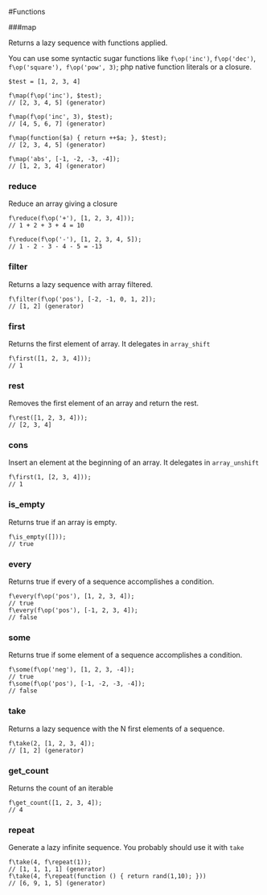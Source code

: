 #Functions


###map

Returns a lazy sequence with functions applied.

You can use some syntactic sugar functions like `f\op('inc')`, `f\op('dec')`, `f\op('square'), f\op('pow', 3)`; php native function literals or a closure.
```
$test = [1, 2, 3, 4]

f\map(f\op('inc'), $test);
// [2, 3, 4, 5] (generator)

f\map(f\op('inc', 3), $test);
// [4, 5, 6, 7] (generator)

f\map(function($a) { return ++$a; }, $test);
// [2, 3, 4, 5] (generator)

f\map('abs', [-1, -2, -3, -4]);
// [1, 2, 3, 4] (generator)

```

### reduce

Reduce an array giving a closure

```
f\reduce(f\op('+'), [1, 2, 3, 4]));
// 1 + 2 + 3 + 4 = 10

f\reduce(f\op('-'), [1, 2, 3, 4, 5]);
// 1 - 2 - 3 - 4 - 5 = -13
```

### filter

Returns a lazy sequence with array filtered.

```
f\filter(f\op('pos'), [-2, -1, 0, 1, 2]);
// [1, 2] (generator)
```


### first

Returns the first element of array. It delegates in ```array_shift```

```
f\first([1, 2, 3, 4]));
// 1
```

### rest

Removes the first element of an array and return the rest.

```
f\rest([1, 2, 3, 4]));
// [2, 3, 4]
```

### cons

Insert an element at the beginning of an array. It delegates in ```array_unshift```

```
f\first(1, [2, 3, 4]));
// 1
```

### is_empty

Returns true if an array is empty.

```
f\is_empty([]));
// true
```

### every

Returns true if every of a sequence accomplishes a condition.

```
f\every(f\op('pos'), [1, 2, 3, 4]);
// true
f\every(f\op('pos'), [-1, 2, 3, 4]);
// false
```

### some 

Returns true if some element of a sequence accomplishes a condition.

```
f\some(f\op('neg'), [1, 2, 3, -4]);
// true
f\some(f\op('pos'), [-1, -2, -3, -4]);
// false
```

### take 

Returns a lazy sequence with the N first elements of a sequence.

```
f\take(2, [1, 2, 3, 4]);
// [1, 2] (generator)
```

### get_count

Returns the count of an iterable
```
f\get_count([1, 2, 3, 4]);
// 4
```

### repeat

Generate a lazy infinite sequence. You probably should use it with ```take```
```
f\take(4, f\repeat(1));
// [1, 1, 1, 1] (generator)
f\take(4, f\repeat(function () { return rand(1,10); }))
// [6, 9, 1, 5] (generator)
```

